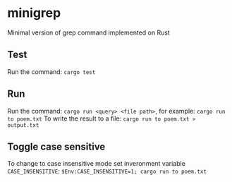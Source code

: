 # minigrep
 Minimal version of grep command implemented on Rust

## Test
Run the command: `cargo test`

## Run
Run the command: `cargo run <query> <file path>`, for example: `cargo run to poem.txt`
To write the result to a file: `cargo run to poem.txt > output.txt`

## Toggle case sensitive
To change to case insensitive mode set inveronment variable `CASE_INSENSITIVE`: `$Env:CASE_INSENSITIVE=1; cargo run to poem.txt`
